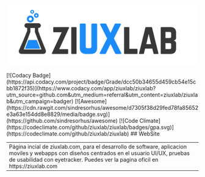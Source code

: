 <p align="center"><img src="public/assets/img/logo-negro.png" width="600" alt="logotipo ziuxlab" /></p>
[![Codacy Badge](https://api.codacy.com/project/badge/Grade/dcc50b34655d459cb54e15cbb1872f35)](https://www.codacy.com/app/ziuxlab/ziuxlab?utm_source=github.com&utm_medium=referral&utm_content=ziuxlab/ziuxlab&utm_campaign=badger)
[![Awesome](https://cdn.rawgit.com/sindresorhus/awesome/d7305f38d29fed78fa85652e3a63e154dd8e8829/media/badge.svg)](https://github.com/sindresorhus/awesome)
[![Code Climate](https://codeclimate.com/github/ziuxlab/ziuxlab/badges/gpa.svg)](https://codeclimate.com/github/ziuxlab/ziuxlab)
## WebSite

<table>
<tr>
<td>
  Página incial de ziuxlab.com, para el desarrollo de software, aplicacion moviles y webapps con diseños centrados en el usuario UI/UX,
  pruebas de usabilidad con eyetracker.
   Puedes ver la pagina oficil en   https://ziuxlab.com
</td>
</tr>
</table>

